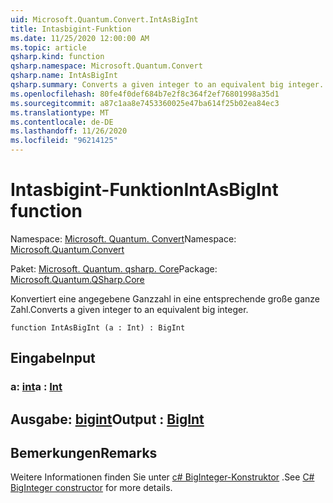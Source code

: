 ```yaml
---
uid: Microsoft.Quantum.Convert.IntAsBigInt
title: Intasbigint-Funktion
ms.date: 11/25/2020 12:00:00 AM
ms.topic: article
qsharp.kind: function
qsharp.namespace: Microsoft.Quantum.Convert
qsharp.name: IntAsBigInt
qsharp.summary: Converts a given integer to an equivalent big integer.
ms.openlocfilehash: 80fe4f0def684b7e2f8c364f2ef76801998a35d1
ms.sourcegitcommit: a87c1aa8e7453360025e47ba614f25b02ea84ec3
ms.translationtype: MT
ms.contentlocale: de-DE
ms.lasthandoff: 11/26/2020
ms.locfileid: "96214125"
---
```

# <a name="intasbigint-function"></a><span data-ttu-id="5cd6a-102">Intasbigint-Funktion</span><span class="sxs-lookup"><span data-stu-id="5cd6a-102">IntAsBigInt function</span></span>

<span data-ttu-id="5cd6a-103">Namespace: [Microsoft. Quantum. Convert](xref:Microsoft.Quantum.Convert)</span><span class="sxs-lookup"><span data-stu-id="5cd6a-103">Namespace: [Microsoft.Quantum.Convert](xref:Microsoft.Quantum.Convert)</span></span>

<span data-ttu-id="5cd6a-104">Paket: [Microsoft. Quantum. qsharp. Core](https://nuget.org/packages/Microsoft.Quantum.QSharp.Core)</span><span class="sxs-lookup"><span data-stu-id="5cd6a-104">Package: [Microsoft.Quantum.QSharp.Core](https://nuget.org/packages/Microsoft.Quantum.QSharp.Core)</span></span>


<span data-ttu-id="5cd6a-105">Konvertiert eine angegebene Ganzzahl in eine entsprechende große ganze Zahl.</span><span class="sxs-lookup"><span data-stu-id="5cd6a-105">Converts a given integer to an equivalent big integer.</span></span>

```qsharp
function IntAsBigInt (a : Int) : BigInt
```


## <a name="input"></a><span data-ttu-id="5cd6a-106">Eingabe</span><span class="sxs-lookup"><span data-stu-id="5cd6a-106">Input</span></span>

### <a name="a--int"></a><span data-ttu-id="5cd6a-107">a: [int](xref:microsoft.quantum.lang-ref.int)</span><span class="sxs-lookup"><span data-stu-id="5cd6a-107">a : [Int](xref:microsoft.quantum.lang-ref.int)</span></span>





## <a name="output--bigint"></a><span data-ttu-id="5cd6a-108">Ausgabe: [bigint](xref:microsoft.quantum.lang-ref.bigint)</span><span class="sxs-lookup"><span data-stu-id="5cd6a-108">Output : [BigInt](xref:microsoft.quantum.lang-ref.bigint)</span></span>



## <a name="remarks"></a><span data-ttu-id="5cd6a-109">Bemerkungen</span><span class="sxs-lookup"><span data-stu-id="5cd6a-109">Remarks</span></span>

<span data-ttu-id="5cd6a-110">Weitere Informationen finden Sie unter [c# BigInteger-Konstruktor](https://docs.microsoft.com/dotnet/api/system.numerics.biginteger.-ctor?view=netframework-4.7.2#System_Numerics_BigInteger__ctor_System_Int64_) .</span><span class="sxs-lookup"><span data-stu-id="5cd6a-110">See [C# BigInteger constructor](https://docs.microsoft.com/dotnet/api/system.numerics.biginteger.-ctor?view=netframework-4.7.2#System_Numerics_BigInteger__ctor_System_Int64_) for more details.</span></span>